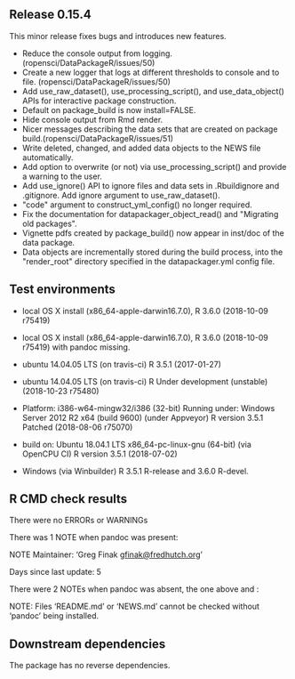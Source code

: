 ## Release 0.15.4
This minor release fixes bugs and introduces new features.

* Reduce the console output from logging. (ropensci/DataPackageR/issues/50)
* Create a new logger that logs at different thresholds to console and to file. (ropensci/DataPackageR/issues/50)
* Add use_raw_dataset(), use_processing_script(), and use_data_object() APIs for interactive package construction.
* Default on package_build is now install=FALSE.
* Hide console output from Rmd render.
* Nicer messages describing the data sets that are created on package build.(ropensci/DataPackageR/issues/51)
* Write deleted, changed, and added data objects to the NEWS file automatically.
* Add option to overwrite (or not) via use_processing_script() and provide a warning to the user.
* Add use_ignore() API to ignore files and data sets in .Rbuildignore and .gitignore. Add ignore argument to use_raw_dataset().
* "code" argument to construct_yml_config() no longer required.
* Fix the documentation for datapackager_object_read() and "Migrating old packages".
* Vignette pdfs created by package_build() now appear in inst/doc of the data package.
* Data objects are incrementally stored during the build process, into the "render_root" directory specified in the datapackager.yml config file.


## Test environments
* local OS X install (x86_64-apple-darwin16.7.0), R 3.6.0  (2018-10-09 r75419)
* local OS X install (x86_64-apple-darwin16.7.0), R 3.6.0  (2018-10-09 r75419) with pandoc missing.
* ubuntu  14.04.05 LTS (on travis-ci) R 3.5.1 (2017-01-27)
* ubuntu  14.04.05 LTS (on travis-ci) R Under development (unstable) (2018-10-23 r75480)
* Platform: i386-w64-mingw32/i386 (32-bit) Running under: Windows Server 2012 R2 x64 (build 9600) (under Appveyor) R version 3.5.1 Patched (2018-08-06 r75070)
* build on: Ubuntu 18.04.1 LTS x86_64-pc-linux-gnu (64-bit) (via OpenCPU CI) R version 3.5.1 (2018-07-02)

* Windows (via Winbuilder) R 3.5.1 R-release and  3.6.0 R-devel.

## R CMD check results

There were no ERRORs or WARNINGs 

There was 1 NOTE when pandoc was present:

NOTE
Maintainer: ‘Greg Finak <gfinak@fredhutch.org>’

Days since last update: 5

There were 2 NOTEs when pandoc was absent, the one above and :

NOTE:
Files ‘README.md’ or ‘NEWS.md’ cannot be checked without ‘pandoc’ being installed.


## Downstream dependencies

The package has no reverse dependencies.
